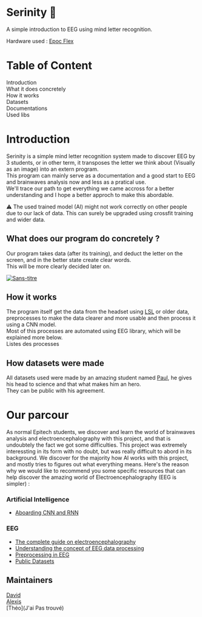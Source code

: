 # Serinity :brain:
A simple introduction to EEG using mind letter recognition.

Hardware used : [Epoc Flex](https://www.emotiv.com/product/epoc-flex-gel-sensor-kit/)

# Table of Content
Introduction\
What it does concretely\
How it works\
Datasets\
Documentations\
Used libs

# Introduction
Serinity is a simple mind letter recognition system made to discover EEG by 3 students, or in other term, it transposes the letter we think about (Visually as an image) into an extern program.\
This program can mainly serve as a documentation and a good start to EEG and brainwaves analysis now and less as a pratical use.\
We'll trace our path to get everything we came accross for a better understanding and I hope a better approch to make this abordable.

⚠️ The used trained model (AI) might not work correctly on other people due to our lack of data. This can surely be upgraded using crossfit training and wider data.

## What does our program do concretely ?
Our program takes data (after its training), and deduct the letter on the screen, and in the better state create clear words.\
This will be more clearly decided later on.

<a href="https://ibb.co/MCSK9J7"><img src="https://i.ibb.co/3CdVkPc/Sans-titre.png" alt="Sans-titre" border="0" /></a>

## How it works
The program itself get the data from the headset using [LSL](https://labstreaminglayer.readthedocs.io/info/intro.html) or older data, preprocesses to make the data clearer and more usable and then process it using a CNN model.\
Most of this processes are automated using EEG library, which will be explained more below.\
Listes des processes

## How datasets were made
All datasets used were made by an amazing student named [Paul](https://github.com/PaulAncey), he gives his head to science and that what makes him an hero.\
They can be public with his agreement.

# Our parcour
As normal Epitech students, we discover and learn the world of brainwaves analysis and electroencephalography with this project, and that is undoubtely the fact we got some difficulties. This project was extremely interessting in its form with no doubt, but was really difficult to abord in its background. We discover for the majority how AI works with this project, and mostly tries to figures out what everything means. Here's the reason why we would like to recommend you some specific resources that can help discover the amazing world of Electroencephalography (EEG is simpler) :

### Artificial Intelligence
* [Aboarding CNN and RNN](https://stanford.edu/~shervine/l/fr/teaching/cs-230/pense-bete-reseaux-neurones-convolutionnels)

### EEG
* [The complete guide on electroencephalography](https://imotions.com/guides/electroencephalography-eeg/)
* [Understanding the concept of EEG data processing](https://www.bitbrain.com/blog/ai-eeg-data-processing)
* [Preprocessing in EEG](http://learn.neurotechedu.com/preprocessing/)
* [Public Datasets](https://github.com/meagmohit/EEG-Datasets)


## Maintainers
[David](https://github.com/Davphla)\
[Alexis](https://github.com/GaliMouette)\
[Théo](J'ai Pas trouvé)
